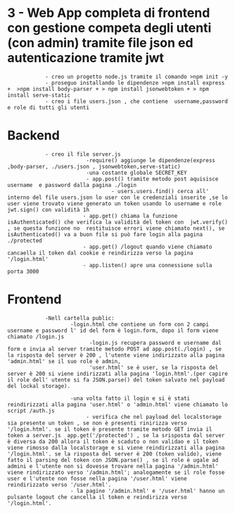 # 3 - Web  App completa di frontend con gestione competa degli utenti (con admin) tramite file json ed autenticazione tramite jwt
                - creo un progetto node.js tramite il comando >npm init -y
                - proseguo installando le dipendenze >npm install express  +  >npm install body-parser + > npm install jsonwebtoken + > npm install serve-static
                - creo i file users.json , che contiene  username,password e role di tutti gli utenti
#              Backend
                - creo il file server.js
                             -require() aggiunge le dipendenze(express ,body-parser, ./users.json , jsonwebtoken,serve-static)
                             -una costante globale SECRET_KEY
                             - app.post() tramite metodo post aquisisce username  e password dalla pagina ./login 
                                     - users.users.find() cerca all' interno del file users.json lo user con le credenziali inserite ,se lo user viene trovato viene generato un token usando lo username e role jwt.sign() con validità 1h
                            - app.get() chiama la funzione isAuthenticated() che verifica la validità del token con  jwt.verify() , se questa funzione no  restituisce errori viene chiamato next(), se isAuthenticated() va a buon file si può fare login alla pagina ./protected
                            - app.get() /logout quando viene chiamato cancaella il token dal cookie e reindirizza verso la pagina '/login.html' 
                            - app.listen() apre una connessione sulla porta 3000


#              Frontend
                -Nell cartella public:
                        -login.html che contiene un form con 2 campi username e password l' id del form è login.form, dopo il form viene chiamato /login.js
                              -login.js recupera password e username dal form e invia al server tramite metodo POST ad app.post(./login) , se la risposta del server è 200 , l'utente viene indirizzato alla pagina 'admin.html' se il suo role è admin,
                              'user.html' se è user, se la risposta del server è 200 si viene indirizzati alla pagina 'login.html'.(per capire il role dell' utente si fa JSON.parse() del token salvato nel payload del lockal storage).

                        -una volta fatto il login e si è stati reindirizzati alla pagina 'user.html' o 'admin.html' viene chiamato lo script /auth.js 
                             - verifica che nel payload del localstorage sia presente un token , se non è presenti rinirizza verso '/login.html'. se il token è presente tramite metodo GET invia il token a server.js  app.get('/protected') , se la srisposta dal server è diversa da 200 allora il token è scaduto o non validao e il token viene rimosso dalla localstorage e si viene reindirizzati alla pagina '/login.html'. se la risposta del server è 200 (token valido), viene fatto il parsing del token con JSON.parse() , se il role è ugale ad admini e l'utente non si dovesse trovare nella pagina '/admin.html' viene rindirizzato verso '/admin.html'; analogamente se il role fosse user e l'utente non fosse nella pagina '/user.html' viene reindirizzato verso '/user.html'.
                        - la pagine '/admin.html' e '/user.html' hanno un pulsante logout che cancella il token e reindirizza verso '/login.html'.   
                            